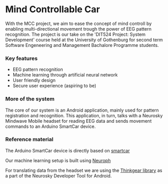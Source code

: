 # Mind Controllable Car
With the MCC project, we aim to ease the concept of mind controll by enabling multi-directional movement trough the power of EEG pattern recognition. The project is our take on the 'DIT524 Project: System Development' course held at the University of Gothenburg for second term Software Engeneering and Management Bachalore Programme students.

### Key features
- EEG pattern recognition
- Machine learning through artificial neural network
- User friendly design
- Secure user experience (aspiring to be)


### More of the system
The core of our system is an Android application, mainly used for pattern registration and recognition. This application, in turn, talks with a Neurosky Mindwave Mobile headset for reading EEG data and sends movement commands to an Arduino SmartCar device. 


  

### Reference material
The Arduino SmartCar device is directly based on [smartcar](https://github.com/platisd/smartcar)

Our machine learning setup is built using [Neuroph](https://github.com/neuroph/neuroph)

For translating data from the headset we are using the [Thinkgear library](https://github.com/gramant/thinkgear) as a part of the Neurosky Developer Tool for Android.
